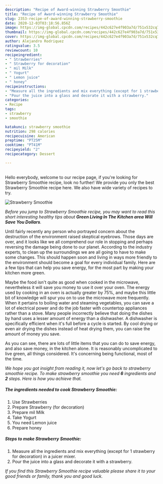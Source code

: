 ```yaml
---
description: "Recipe of Award-winning Strawberry Smoothie"
title: "Recipe of Award-winning Strawberry Smoothie"
slug: 2353-recipe-of-award-winning-strawberry-smoothie
date: 2020-12-03T03:18:56.856Z
image: https://img-global.cpcdn.com/recipes/442c627e4f903a7d/751x532cq70/strawberry-smoothie-recipe-main-photo.jpg
thumbnail: https://img-global.cpcdn.com/recipes/442c627e4f903a7d/751x532cq70/strawberry-smoothie-recipe-main-photo.jpg
cover: https://img-global.cpcdn.com/recipes/442c627e4f903a7d/751x532cq70/strawberry-smoothie-recipe-main-photo.jpg
author: Alejandro Rodriquez
ratingvalue: 3.5
reviewcount: 10
recipeingredient:
- " Strawberries"
- " Strawberry for decoration"
- " mil Milk"
- " Yogurt"
- " Lemon juice"
- " honey"
recipeinstructions:
- "Measure all the ingredients and mix everything (except for 1 strawberry for decoration) in a juicer mixer."
- "Pour the juice into a glass and decorate it with a strawberry."
categories:
- Recipe
tags:
- strawberry
- smoothie

katakunci: strawberry smoothie 
nutrition: 298 calories
recipecuisine: American
preptime: "PT25M"
cooktime: "PT41M"
recipeyield: "2"
recipecategory: Dessert

---
```

<br>
Hello everybody, welcome to our recipe page, if you're looking for Strawberry Smoothie recipe, look no further! We provide you only the best Strawberry Smoothie recipe here. We also have wide variety of recipes to try.
<br>


![Strawberry Smoothie](https://img-global.cpcdn.com/recipes/442c627e4f903a7d/751x532cq70/strawberry-smoothie-recipe-main-photo.jpg)

<i>Before you jump to Strawberry Smoothie recipe, you may want to read this short interesting healthy tips about 
<strong>Green Living In The Kitchen area Will Save You Dollars</strong>.</i>
</br>

Until fairly recently any person who portrayed concern about the destruction of the environment raised skeptical eyebrows. Those days are over, and it looks like we all comprehend our role in stopping and perhaps reversing the damage being done to our planet. According to the industry experts, to clean up the surroundings we are all going to have to make some changes. This should happen soon and living in ways more friendly to the environment should become a goal for every individual family. Here are a few tips that can help you save energy, for the most part by making your kitchen more green.

Maybe the food isn't quite as good when cooked in the microwave, nevertheless it will save you money to use it over your oven. The energy used by cooking in an oven is actually greater by 75%, and maybe this little bit of knowledge will spur you on to use the microwave more frequently. When it pertains to boiling water and steaming vegetables, you can save a lot of electrical power and do the job faster with countertop appliances rather than a stove. Many people incorrectly believe that doing the dishes by hand uses a lesser amount of energy than a dishwasher. A dishwasher is specifically efficient when it's full before a cycle is started. By cool drying or even air drying the dishes instead of heat drying them, you can raise the amount of money you save.

As you can see, there are lots of little items that you can do to save energy, and also save money, in the kitchen alone. It is reasonably uncomplicated to live green, all things considered. It's concerning being functional, most of the time.


<i>We hope you got insight from reading it, now let's go back to strawberry smoothie recipe. To make strawberry smoothie you need <strong>6</strong> ingredients and <strong>2</strong> steps. Here is how you achieve that.
</i>

##### The ingredients needed to cook Strawberry Smoothie:

1. Use  Strawberries
1. Prepare  Strawberry (for decoration)
1. Prepare  mil Milk
1. Take  Yogurt
1. You need  Lemon juice
1. Prepare  honey


##### Steps to make Strawberry Smoothie:

1. Measure all the ingredients and mix everything (except for 1 strawberry for decoration) in a juicer mixer.
1. Pour the juice into a glass and decorate it with a strawberry.


<i>If you find this Strawberry Smoothie recipe valuable please share it to your good friends or family, thank you and good luck.</i>
